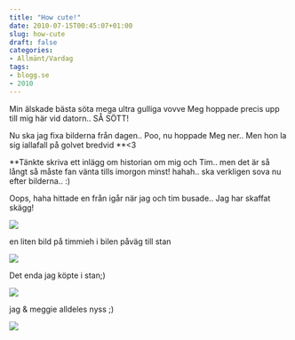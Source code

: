 ```yaml
---
title: "How cute!"
date: 2010-07-15T00:45:07+01:00
slug: how-cute
draft: false
categories:
- Allmänt/Vardag
tags:
- blogg.se
- 2010
---
```

Min älskade bästa söta mega ultra gulliga vovve Meg hoppade precis upp till mig här vid datorn.. SÅ SÖTT!  
  
Nu ska jag fixa bilderna från dagen.. Poo, nu hoppade Meg ner.. Men hon la sig iallafall på golvet bredvid **<3  
  
**Tänkte skriva ett inlägg om historian om mig och Tim.. men det är så långt så måste fan vänta tills imorgon minst! hahah.. ska verkligen sova nu efter bilderna.. :)  
  
Oops, haha hittade en från igår när jag och tim busade.. Jag har skaffat skägg!  
  
![](/assets/images/blogg.se/dsc06180_98188795.jpg)  
  
  
en liten bild på timmieh i bilen påväg till stan   
  
![](/assets/images/blogg.se/dsc06186_98188938.jpg)  
  
  
Det enda jag köpte i stan;)  
  
![](/assets/images/blogg.se/dsc06189_98189109.jpg)  
  
jag & meggie alldeles nyss ;)  
  
![](/assets/images/blogg.se/dsc06193_98189173.jpg)